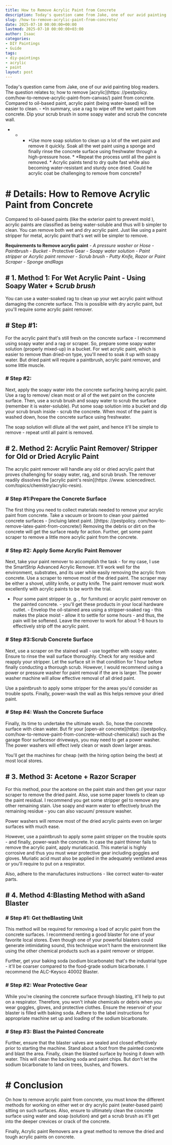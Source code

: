 ```yaml
---
title: How to Remove Acrylic Paint from Concrete
description: Today's question came from Jake, one of our avid painting blog readers. The question relates to how to remove acrylic paint from concrete .
slug: /how-to-remove-acrylic-paint-from-concrete/
date: 2025-07-10 00:00:00+00:00
lastmod: 2025-07-10 00:00:00+03:00
author: Isaac
categories:
- DIY Paintings
- Guide
tags:
- diy-paintings
- acrylic
- paint
layout: post
---
```


Today's question came from Jake, one of our avid painting blog readers. The question relates to; how to remove [acrylic](https: //pestpolicy. com/how-to-remove-acrylic-paint-from-canvas/) paint from concrete. Compared to oil-based paint, acrylic paint (being water-based) will be easier to clean. - *In summary, use a rag to wipe off the wet paint from concrete. Dip your scrub brush in some soapy water and scrub the concrete wall.

* - - *Use more soap solution to clean up a lot of the wet paint and remove it quickly. Soak all the wet paint using a sponge and finally rinse the concrete surface using freshwater through a high-pressure hose. * *Repeat the process until all the paint is removed. * Acrylic paints tend to dry quite fast while also becoming water-resistant and sturdy once dried. Could he acrylic coat be challenging to remove from concrete?

# # Details: How to Remove Acrylic Paint from Concrete

Compared to oil-based paints (like the exterior paint to prevent mold ), acrylic paints are classified as being water-soluble and thus will b simpler to clean. You can remove both wet and dry acrylic paint. Just like using a paint stripper for metal, acrylic paint that's wet will be simpler to remove.

**Requirements to Remove acrylic paint** - *A pressure washer or Hose* - *Paintbrush* - *Bucket* - Protective Gear - *Soapy water solution* - *Paint stripper or Acrylic paint remover* - *Scrub brush* - *Putty Knife, Razor or Paint Scraper* - *Sponge andRags*

## # 1. Method 1: For Wet Acrylic Paint - Using Soapy Water + Sc*rub brush*

You can use a water-soaked rag to clean up your wet acrylic paint without damaging the concrete surface. This is possible with dry acrylic paint, but you'll require some acrylic paint remover.

## # Step #1:

For the acrylic paint that's still fresh on the concrete surface - I recommend using soapy water and a rag or scraper. So, prepare some soapy water solution (properly mixed-up) in a bucket. For wet acrylic paint, which is easier to remove than dried-on type, you'll need to soak it up with soapy water. But dried paint will require a paintbrush, acrylic paint remover, and some little muscle.

### # Step #2:

Next, apply the soapy water into the concrete surfacing having acrylic paint. Use a rag to remove/ clean most or all of the wet paint on the concrete surface. Then, use a scrub brush and soapy water to scrub the surface (remember it is water-soluble). Put some soap solution into a bucket and dip your scrub brush inside - scrub the concrete. When most of the paint is washed down, hose the concrete surface using freshwater.

The soap solution will dilute all the wet paint, and hence it'll be simple to remove - repeat until all paint is removed.

## # 2. Method 2: Acrylic Paint Remover/ Stripper for Old or Dried Acrylic Paint

The acrylic paint remover will handle any old or dried acrylic paint that proves challenging for soapy water, rag, and scrub brush. The remover readily dissolves the [acrylic paint's resin](https: //www. sciencedirect. com/topics/chemistry/acrylic-resin).

### # Step #1:**Prepare the Concrete Surface**

The first thing you need to collect materials needed to remove your acrylic paint from concrete. Take a vacuum or broom to clean your painted concrete surfaces - [incluing latext paint. ](https: //pestpolicy. com/how-to-remove-latex-paint-from-concrete/) Removing the debris or dirt on the concrete will get the surface ready for action. Further, get some paint scraper to remove a little more acrylic paint from the concrete.

### # Step #2: Apply Some Acrylic Paint Remover

Next, take your paint remover to accomplish the task - for my case, I use the SmartStrip Advanced Acrylic Remover. It'll work well for the environment, substrates, and its user while easily removing the acrylic from concrete. Use a scraper to remove most of the dried paint. The scraper may be either a shovel, utility knife, or putty knife. The paint remover must work excellently with acrylic paints to be worth the trial.

- Pour some paint stripper (e. g. , for furniture) or acrylic paint remover on the painted concrete. - you'll get these products in your local hardware outlet. - Envelop the oil-stained area using a stripper-soaked rag - this makes the place moist - allow it to settle for some hours - and thus, the pain will be softened. Leave the remover to work for about 1-8 hours to effectively strip off the acrylic paint.

### # Step #3:**Scrub Concrete Surface**

Next, use a scraper on the stained wall - use together with soapy water. Ensure to rinse the wall surface thoroughly. Check for any residue and reapply your stripper. Let the surface sit in that condition for 1 hour before finally conducting a thorough scrub. However, I would recommend using a power or pressure washer for paint removal if the are is larger. The power washer machine will allow effective removal of all dried paint.

Use a paintbrush to apply some stripper for the areas you'd consider as trouble spots. Finally, power-wash the wall as this helps remove your dried paint.

### # Step #4: Wash the Concrete Surface

Finally, its time to undertake the ultimate wash. So, hose the concrete surface with clean water. But fir your [open-air concrete](https: //pestpolicy. com/how-to-remove-paint-from-concrete-without-chemicals/) such as the garage floor surfacesor driveways, you may need to get a power washer. The power washers will effect ively clean or wash down larger areas.

You'll get the machines for cheap (with the hiring option being the best) at most local stores.

## # 3. Method 3: Acetone + Razor Scraper

For this method, pour the acetone on the paint stain and then get your razor scraper to remove the dried paint. Also, use some paper towels to clean up the paint residual. I recommend you get some stripper gel to remove any other remaining stain. Use soapy and warm water to effectively brush the remaining residue - you can also vacuum/ pressure washer.

Power washers will remove most of the dried acrylic paints even on larger surfaces with much ease.

However, use a paintbrush to apply some paint stripper on the trouble spots - and finally, power-wash the concrete. In case the paint thinner fails to remove the acrylic paint, apply muriaticacid. This material is highly corrosive and thus you must wear protective gear including goggles and gloves. Muriatic acid must also be applied in the adequately ventilated areas or you'll require to put on a respirator.

Also, adhere to the manufactures instructions - like correct water-to-water parts.

## # 4. Method 4:**Blasting Method with a**Sand Blaster

### # Step #1: Get the**Blasting Unit**

This method will be required for removing a load of acrylic paint from the concrete surfaces. I recommend renting a good blaster for one of your favorite local stores. Even though one of your powerful blasters could generate intimidating sound, this technique won't harm the environment like using the other chemical products such as a paint remover or stripper.

Further, get your baking soda (sodium bicarbonate) that's the industrial type - it'll be coarser compared to the food-grade sodium bicarbonate. I recommend the ALC-Keysco 40002 Blaster.

### # Step #2: Wear Protective Gear

While you're cleaning the concrete surface through blasting, it'll help to put on a respirator. Therefore, you won't inhale chemicals or debris when you wear goggles, gloves, and protective clothes. Ensure the reservoir of your blaster is filled with baking soda. Adhere to the label instructions for appropriate machine set up and loading of the sodium bicarbonate.

### # Step #3: Blast the Painted Concreate

Further, ensure that the blaster valves are sealed and closed effectively prior to starting the machine. Stand about a foot from the painted concrete and blast the area. Finally, clean the blasted surface by hosing it down with water. This will clean the backing soda and paint chips. But don't let the sodium bicarbonate to land on trees, bushes, and flowers.

# # Conclusion

On how to remove acrylic paint from concrete, you must know the different methods for working on either wet or dry acrylic paint (water-based paint) sitting on such surfaces. Also, ensure to ultimately clean the concrete surface using water and soap (solution) and get a scrub brush as it'll get into the deeper crevices or crack of the concrete.

Finally, Acrylic paint Removers are a great method to remove the dried and tough acrylic paints on concrete.
